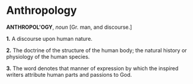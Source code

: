 # Anthropology

**ANTHROPOL'OGY**, _noun_ \[Gr. man, and discourse.\]

**1.** A discourse upon human nature.

**2.** The doctrine of the structure of the human body; the natural history or physiology of the human species.

**3.** The word denotes that manner of expression by which the inspired writers attribute human parts and passions to God.